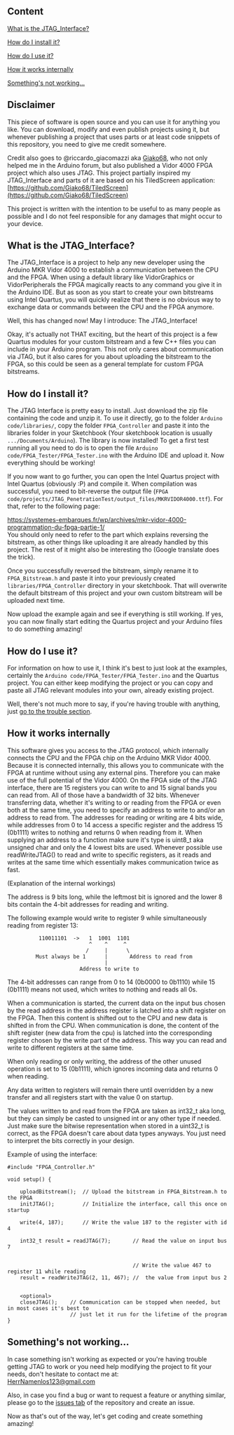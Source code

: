 
## Content
[What is the JTAG_Interface?](#what-is-the-jtag_interface)

[How do I install it?](#how-do-i-install-it)

[How do I use it?](#how-do-i-use-it)

[How it works internally](#how-it-works-internally)

[Something's not working...](#somethings-not-working)


## Disclaimer

This piece of software is open source and you can use it for anything you like. You can download, modify and even publish projects using it, but whenever publishing a project that uses parts or at least code snippets of this repository, you need to give me credit somewhere.

Credit also goes to @riccardo_giacomazzi aka [Giako68](https://github.com/Giako68), who not only helped me in the Arduino forum, but also published a Vidor 4000 FPGA project which also uses JTAG. This project partially inspired my JTAG_Interface and parts of it are based on his TiledScreen application:
[https://github.com/Giako68/TiledScreen](https://github.com/Giako68/TiledScreen)

This project is written with the intention to be useful to as many people as possible and I do not feel responsible for any damages that might occur to your device. 


## What is the JTAG_Interface?

The JTAG_Interface is a project to help any new developer using the Arduino MKR Vidor 4000 to establish a communication between the CPU and the FPGA. When using a default library like VidorGraphics or VidorPeripherals the FPGA magically reacts to any command you give it in the Arduino IDE. But as soon as you start to create your own bitstreams using Intel Quartus, you will quickly realize that there is no obvious way to exchange data or commands between the CPU and the FPGA anymore.

Well, this has changed now! May I introduce: The JTAG_Interface!

Okay, it's actually not THAT exciting, but the heart of this project is a few Quartus modules for your custom bitstream and a few C++ files you can include in your Arduino program. This not only cares about communication via JTAG, but it also cares for you about uploading the bitstream to the FPGA, so this could be seen as a general template for custom FPGA bitstreams.

## How do I install it?

The JTAG Interface is pretty easy to install. Just download the zip file containing the code and unzip it. To use it directly, go to the folder `Arduino code/libraries/`, copy the folder `FPGA_Controller` and paste it into the libraries folder in your Sketchbook (Your sketchbook location is usually `.../Documents/Arduino`). The library is now installed! To get a first test running all you need to do is to open the file `Arduino code/FPGA_Tester/FPGA_Tester.ino` with the Arduino IDE and upload it. Now everything should be working!

If you now want to go further, you can open the Intel Quartus project with Intel Quartus (obviously :P) and compile it. When compilation was successful, you need to bit-reverse the output file (`FPGA code/projects/JTAG_PenetrationTest/output_files/MKRVIDOR4000.ttf`). For that, refer to the following page:

https://systemes-embarques.fr/wp/archives/mkr-vidor-4000-programmation-du-fpga-partie-1/  
You should only need to refer to the part which explains reversing the bitstream, as other things like uploading it are already handled by this project.
The rest of it might also be interesting tho (Google translate does the trick). 

Once you successfully reversed the bitstream, simply rename it to `FPGA_Bitstream.h` and paste it into your previously created `libraries/FPGA_Controller` directory in your sketchbook. That will overwrite the default bitstream of this project and your own custom bitstream will be uploaded next time. 

Now upload the example again and see if everything is still working. If yes, you can now finally start editing the Quartus project and your Arduino files to do something amazing!

## How do I use it?

For information on how to use it, I think it's best to just look at the examples, certainly the `Arduino code/FPGA_Tester/FPGA_Tester.ino` and the Quartus project. You can either keep modifying the project or you can copy and paste all JTAG relevant modules into your own, already existing project.

Well, there's not much more to say, if you're having trouble with anything, just [go to the trouble section](#somethings-not-working).


## How it works internally

This software gives you access to the JTAG protocol, which internally connects the CPU and
the FPGA chip on the Arduino MKR Vidor 4000. Because it is connected internally, this allows
you to communicate with the FPGA at runtime without using any external pins. Therefore you can 
make use of the full potential of the Vidor 4000.
On the FPGA side of the JTAG interface, there are 15 registers you can write to and 15 signal
bands you can read from. All of those have a bandwidth of 32 bits. Whenever transferring data,
whether it's writing to or reading from the FPGA or even both at the same time, you need to 
specify an address to write to and/or an address to read from.
The addresses for reading or writing are 4 bits wide, while addresses from 0 to 14 access a specific
register and the address 15 (0b1111) writes to nothing and returns 0 when reading from it.
When supplying an address to a function make sure it's type is uint8_t aka unsigned char and
only the 4 lowest bits are used.
Whenever possible use readWriteJTAG() to read and write to specific registers, as it reads and
writes at the same time which essentially makes communication twice as fast.


(Explanation of the internal workings)
  
The address is 9 bits long, while the leftmost bit is ignored and the lower 8 bits contain
  the 4-bit addresses for reading and writing.
  
The following example would write to register 9 while simultaneously reading from register 13:

              110011101  ->   1  1001  1101
                              ^    ^     ^ 
                             /     |      \
             Must always be 1      |       Address to read from
                                   |
                           Address to write to
                           
The 4-bit addresses can range from 0 to 14 (0b0000 to 0b1110) while 15 (0b1111) means not used,
  which writes to nothing and reads all 0s.
  
When a communication is started, the current data on the input bus chosen by the read address in
the address register is latched into a shift register on the FPGA. Then this content is shifted out
to the CPU and new data is shifted in from the CPU. When communication is done, the content of the 
shift register (new data from the cpu) is latched into the corresponding register chosen by the write
part of the address. This way you can read and write to different registers at the same time.

When only reading or only writing, the address of the other unused operation is set to 15 (0b1111),
which ignores incoming data and returns 0 when reading.

Any data written to registers will remain there until overridden by a new transfer and all registers
start with the value 0 on startup.

The values written to and read from the FPGA are taken as int32_t aka long, but they can simply be 
casted to unsigned int or any other type if needed. Just make sure the bitwise representation when
stored in a uint32_t is correct, as the FPGA doesn't care about data types anyways. You just need
to interpret the bits correctly in your design.

Example of using the interface:

	#include "FPGA_Controller.h" 
	
	void setup() {
	
		uploadBitstream();  // Upload the bitstream in FPGA_Bitstream.h to the FPGA
		initJTAG();         // Initialize the interface, call this once on startup
		
		write(4, 187);      // Write the value 187 to the register with id 4 
		
		int32_t result = readJTAG(7);       // Read the value on input bus 7
		
		
		                                    // Write the value 467 to register 11 while reading
		result = readWriteJTAG(2, 11, 467); //  the value from input bus 2
		
		
		<optional>
		closeJTAG();    // Communication can be stopped when needed, but in most cases it's best to 
		                // just let it run for the lifetime of the program
	}

## Something's not working...

In case something isn't working as expected or you're having trouble getting JTAG to work or you need help modifying the project to fit your needs, don't hesitate to contact me at:  
<HerrNamenlos123@gmail.com>

Also, in case you find a bug or want to request a feature or anything similar, please go to the [issues tab](https://github.com/HerrNamenlos123/JTAG_Interface/issues) of the repository and create an issue.

Now as that's out of the way, let's get coding and create something amazing!
